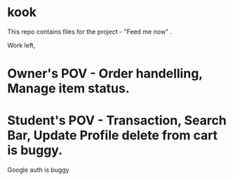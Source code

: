 # kook
This repo contains files for the project - "Feed me now" .


Work left,
# Owner's POV - Order handelling, Manage item status.
# Student's POV - Transaction, Search Bar, Update Profile delete from cart is buggy.

Google auth is buggy

